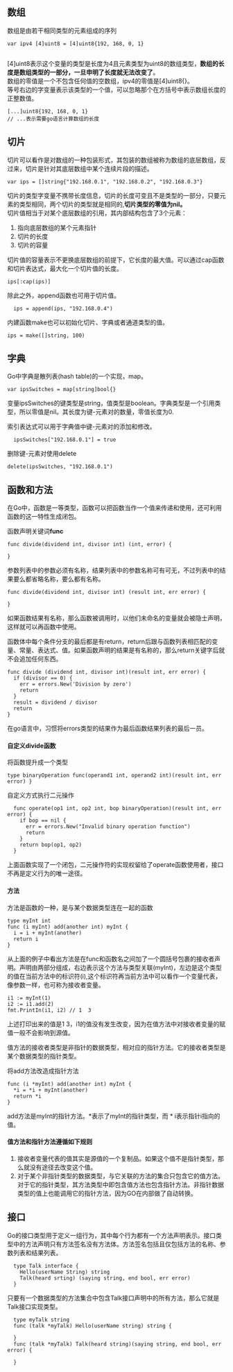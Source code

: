 ## 数组
数组是由若干相同类型的元素组成的序列
```
var ipv4 [4]uint8 = [4]uint8{192, 168, 0, 1}
          
```
[4]uint8表示这个变量的类型是长度为4且元素类型为uint8的数组类型，**数组的长度是数组类型的一部分，一旦申明了长度就无法改变了**。<br>
数组的零值是一个不包含任何值的空数组，ipv4的零值是[4]uint8{}。<br>
等号右边的字变量表示该类型的一个值，可以忽略那个在方括号中表示数组长度的正整数值。
```
[...]uint8{192, 168, 0, 1}
// ...表示需要go语言计算数组的长度
```
## 切片
切片可以看作是对数组的一种包装形式，其包装的数组被称为数组的底层数组，反过来，切片是针对其底层数组中某个连续片段的描述。
```
var ips = []string{"192.168.0.1", "192.168.0.2", "192.168.0.3"}
```
切片的类型字变量不携带长度信息，切片的长度可变且不是类型的一部分，只要元素的类型相同，两个切片的类型就是相同的,**切片类型的零值为nil。**<br>
切片值相当于对某个底层数组的引用，其内部结构包含了3个元素：
1. 指向底层数组的某个元素指针
2. 切片的长度
3. 切片的容量

切片值的容量表示不更换底层数组的前提下，它长度的最大值。可以通过cap函数和切片表达式，最大化一个切片值的长度。
```
ips[:cap(ips)]
```
除此之外，append函数也可用于切片值。
```
  ips = append(ips, "192.168.0.4")
```
内建函数make也可以初始化切片、字典或者通道类型的值。
```
ips = make([]string, 100)
```
## 字典
Go中字典是散列表(hash table)的一个实现，map。
```
var ipsSwitches = map[string]bool{}
```
变量ipsSwitches的键类型是string，值类型是boolean。字典类型是一个引用类型，所以零值是nil。其长度为键-元素对的数量，零值长度为0.

索引表达式可以用于字典值中键-元素对的添加和修改。
```
  ipsSwitches["192.168.0.1"] = true
```

删除键-元素对使用delete
```
delete(ipsSwitches, "192.168.0.1")
```

## 函数和方法
在Go中，函数是一等类型，函数可以把函数当作一个值来传递和使用，还可利用函数的这一特性生成闭包。

函数声明关键词**func**
```
func divide(dividend int, divisor int) (int, error) {
  
}
```
参数列表中的参数必须有名称，结果列表中的参数名称可有可无，不过列表中的结果要么都省略名称，要么都有名称。
```
func divide(dividend int, divisor int) (result int, err error) {
  
}
```
如果函数结果有名称，那么函数被调用时，以他们未命名的变量就会被隐士声明，这样就可以再函数中使用。

函数体中每个条件分支的最后都是有return，return后跟与函数列表相匹配的变量、常量、表达式、值。如果函数声明的结果是有名称的，那么return关键字后就不会追加任何东西。
```
func divide (dividend int, divisor int)(result int, err error) {
  if (divisor == 0) {
    err = errors.New('Division by zero')
    return
  }
  result = dividend / divisor
  return
}
```
在go语言中，习惯将errors类型的结果作为最后函数结果列表的最后一员。

#### 自定义divide函数
将函数提升成一个类型
```
type binaryOperation func(operand1 int, operand2 int)(result int, err error) }
```
自定义方式执行二元操作
```
  func operate(op1 int, op2 int, bop binaryOperation)(result int, err error) {
    if bop == nil {
      err = errors.New("Invalid binary operation function")
      return
    }
    return bop(op1, op2)
  }
```
上面函数实现了一个闭包，二元操作符的实现权留给了operate函数使用者，接口不再是定义行为的唯一途径。

#### 方法
方法是函数的一种，是与某个数据类型连在一起的函数
```
type myInt int
func (i myInt) add(another int) myInt {
  i = i + myInt(another)
  return i
}
```
从上面的例子中看出方法是在func和函数名之间加了一个圆括号包裹的接收者声明。声明由两部分组成，右边表示这个方法与类型关联(myInt)，左边是这个类型的值在当前方法中的标识符(i),这个标识符再当前方法中可以看作一个变量代表，像参数一样，也可称为接收者变量。
```
i1 := myInt(1)
i2 := i1.add(2)
fmt.PrintIn(i1, i2) // 1  3
```
上述打印出来的值是1 3，i1的值没有发生改变，因为在值方法中对接收者变量的赋值一般不会影响到源值。

值方法的接收者类型是非指针的数据类型，相对应的指针方法。它的接收者类型是某个数据类型的指针类型。

将add方法改造成指针方法
```
func (i *myInt) add(another int) myInt {
  *i = *i + myInt(another)
  return *i
}
```
add方法是myInt的指针方法。*表示了myInt的指针类型，而 * i表示指针i指向的值。

#### 值方法和指针方法遵循如下规则
1. 接收者变量代表的值其实是源值的一个复制品。如果这个值不是指针类型，那么就没有途径去改变这个值。
2. 对于某个非指针类型的数据类型，与它关联的方法的集合只包含它的值方法。对于它的指针类型，其方法类型中即包含值方法也包含指针方法。非指针数据类型的值上也能调用它的指针方法，因为GO在内部做了自动转换。

## 接口
Go的接口类型用于定义一组行为，其中每个行为都有一个方法声明表示。接口类型中的方法声明只有方法签名没有方法体。方法签名包括且仅包括方法的名称、参数列表和结果列表。
```
  type Talk interface {
    Hello(userName String) string
    Talk(heard srting) (saying string, end bool, err error)
  }
```
只要有一个数据类型的方法集合中包含Talk接口声明中的所有方法，那么它就是Talk接口实现类型。
```
  type myTalk string
  func (talk *myTalk) Hello(userName string) string {

  }
  func (talk *myTalk) Talk(heard string)(saying string, end bool, err error) {
    
  }
```
